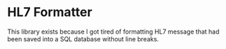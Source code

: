 # HL7 Formatter

This library exists because I got tired of formatting HL7 message that had been saved into a SQL database without line breaks.

